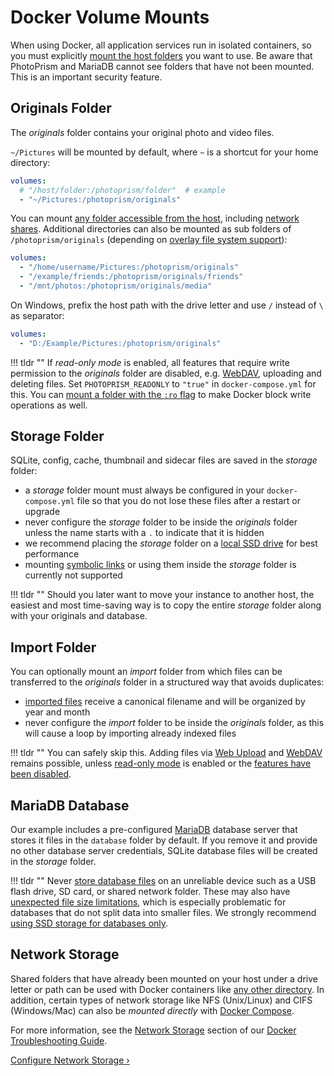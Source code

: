 # Docker Volume Mounts

When using Docker, all application services run in isolated containers, so you must explicitly [mount the host folders](https://docs.docker.com/compose/compose-file/compose-file-v3/#volumes) you want to use. Be aware that PhotoPrism and MariaDB cannot see folders that have not been mounted. This is an important security feature.

## Originals Folder

The *originals* folder contains your original photo and video files.

`~/Pictures` will be mounted by default, where `~` is a shortcut for your home directory:

```yaml
volumes:
  # "/host/folder:/photoprism/folder"  # example
  - "~/Pictures:/photoprism/originals"
```

You can mount [any folder accessible from the host](https://docs.docker.com/compose/compose-file/compose-file-v3/#short-syntax-3), including [network shares](../troubleshooting/docker.md#network-storage). Additional directories can also be mounted as sub folders of `/photoprism/originals` (depending on [overlay file system support](../troubleshooting/docker.md#overlay-volumes)):

```yaml
volumes:
  - "/home/username/Pictures:/photoprism/originals"
  - "/example/friends:/photoprism/originals/friends"
  - "/mnt/photos:/photoprism/originals/media"
```

On Windows, prefix the host path with the drive letter and use `/` instead of `\` as separator:

```yaml
volumes:
  - "D:/Example/Pictures:/photoprism/originals"
```

!!! tldr ""
    If *read-only mode* is enabled, all features that require write permission to the *originals* folder are disabled, e.g. [WebDAV](https://docs.photoprism.app/user-guide/sync/webdav/), uploading and deleting files. Set `PHOTOPRISM_READONLY` to `"true"` in `docker-compose.yml` for this. You can [mount a folder with the `:ro` flag](https://docs.docker.com/compose/compose-file/compose-file-v3/#short-syntax-3) to make Docker block write operations as well.

## Storage Folder

SQLite, config, cache, thumbnail and sidecar files are saved in the *storage* folder:

- a *storage* folder mount must always be configured in your `docker-compose.yml` file so that you do not lose these files after a restart or upgrade
- never configure the *storage* folder to be inside the *originals* folder unless the name starts with a `.` to indicate that it is hidden
- we recommend placing the *storage* folder on a [local SSD drive](../troubleshooting/performance.md#storage) for best performance
- mounting [symbolic links](https://en.wikipedia.org/wiki/Symbolic_link) or using them inside the *storage* folder is currently not supported

!!! tldr ""
    Should you later want to move your instance to another host, the easiest and most time-saving way is to copy the entire *storage* folder along with your originals and database.

## Import Folder

You can optionally mount an *import* folder from which files can be transferred to the *originals* folder in a structured way that avoids duplicates:

- [imported files](https://docs.photoprism.app/user-guide/library/import/) receive a canonical filename and will be organized by year and month
- never configure the *import* folder to be inside the *originals* folder, as this will cause a loop by importing already indexed files

!!! tldr ""
    You can safely skip this. Adding files via [Web Upload](https://docs.photoprism.app/user-guide/library/upload/) and [WebDAV](https://docs.photoprism.app/user-guide/sync/webdav/) remains possible, unless [read-only mode](../config-options.md) is enabled or the [features have been disabled](https://docs.photoprism.app/user-guide/settings/general/).

## MariaDB Database

Our example includes a pre-configured [MariaDB](https://mariadb.com/) database server that stores it files in the `database` folder by default. If you remove it and provide no other database server credentials, SQLite database files will be created in the *storage* folder.

!!! tldr ""
    Never [store database files](https://docs.photoprism.app/getting-started/troubleshooting/mariadb/#corrupted-files) on an unreliable device such as a USB flash drive, SD card, or shared network folder. These may also have [unexpected file size limitations](https://thegeekpage.com/fix-the-file-size-exceeds-the-limit-allowed-and-cannot-be-saved/), which is especially problematic for databases that do not split data into smaller files. We strongly recommend [using SSD storage for databases only](../troubleshooting/performance.md#storage).

## Network Storage

Shared folders that have already been mounted on your host under a drive letter or path can be used with Docker containers like [any other directory](../docker-compose.md#volumes).
In addition, certain types of network storage like NFS (Unix/Linux) and CIFS (Windows/Mac) can also be *mounted directly* with [Docker Compose](https://docs.docker.com/compose/compose-file/compose-file-v3/#driver_opts).

For more information, see the [Network Storage](../troubleshooting/docker.md#network-storage) section of our [Docker Troubleshooting Guide](../troubleshooting/docker.md).

[Configure Network Storage ›](../troubleshooting/docker.md#network-storage)
